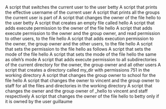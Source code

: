 A script that switches the current user to the user betty
A script that prints the effective username of the current user
A script that prints all the groups the current user is part of
A script that changes the owner of the file hello to the user betty
A script that creates an empty file called hello
A script that adds execute permission to the owner of the file hello
A script that adds execute permission to the owner and the group owner, and read permission to other users, to the file hello
A script that adds execution permission to the owner, the group owner and the other users, to the file hello
A script that sets the permission to the file hello as follows
A script that sets the mode of the file hello
A script that sets the mode of the file hello the same as olleh’s mode
A script that adds execute permission to all subdirectories of the current directory for the owner, the group owner and all other users
A script that creates a directory called my_dir with permissions 751 in the working directory
A script that changes the group owner to school for the file hello
A script that changes the owner to vincent and the group owner to staff for all the files and directories in the working directory
A script that changes the owner and the group owner of _hello to vincent and staff respectively
A script that changes the owner of the file hello to betty only if it is owned by the user guillaume
